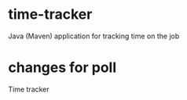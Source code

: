 # time-tracker
Java (Maven) application for tracking time on the job
# changes for poll
Time tracker
